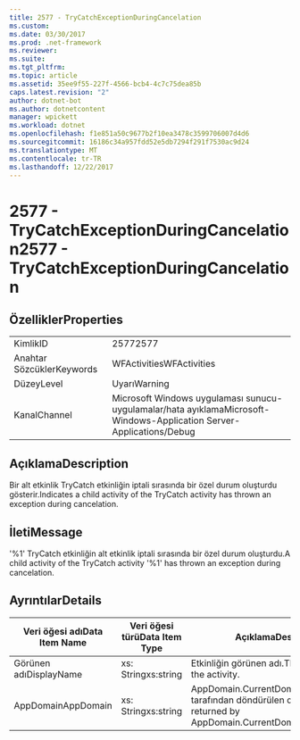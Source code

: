 ```yaml
---
title: 2577 - TryCatchExceptionDuringCancelation
ms.custom: 
ms.date: 03/30/2017
ms.prod: .net-framework
ms.reviewer: 
ms.suite: 
ms.tgt_pltfrm: 
ms.topic: article
ms.assetid: 35ee9f55-227f-4566-bcb4-4c7c75dea85b
caps.latest.revision: "2"
author: dotnet-bot
ms.author: dotnetcontent
manager: wpickett
ms.workload: dotnet
ms.openlocfilehash: f1e851a50c9677b2f10ea3478c3599706007d4d6
ms.sourcegitcommit: 16186c34a957fdd52e5db7294f291f7530ac9d24
ms.translationtype: MT
ms.contentlocale: tr-TR
ms.lasthandoff: 12/22/2017
---
```

# <a name="2577---trycatchexceptionduringcancelation"></a><span data-ttu-id="95dca-102">2577 - TryCatchExceptionDuringCancelation</span><span class="sxs-lookup"><span data-stu-id="95dca-102">2577 - TryCatchExceptionDuringCancelation</span></span>
## <a name="properties"></a><span data-ttu-id="95dca-103">Özellikler</span><span class="sxs-lookup"><span data-stu-id="95dca-103">Properties</span></span>  
  
|||  
|-|-|  
|<span data-ttu-id="95dca-104">Kimlik</span><span class="sxs-lookup"><span data-stu-id="95dca-104">ID</span></span>|<span data-ttu-id="95dca-105">2577</span><span class="sxs-lookup"><span data-stu-id="95dca-105">2577</span></span>|  
|<span data-ttu-id="95dca-106">Anahtar Sözcükler</span><span class="sxs-lookup"><span data-stu-id="95dca-106">Keywords</span></span>|<span data-ttu-id="95dca-107">WFActivities</span><span class="sxs-lookup"><span data-stu-id="95dca-107">WFActivities</span></span>|  
|<span data-ttu-id="95dca-108">Düzey</span><span class="sxs-lookup"><span data-stu-id="95dca-108">Level</span></span>|<span data-ttu-id="95dca-109">Uyarı</span><span class="sxs-lookup"><span data-stu-id="95dca-109">Warning</span></span>|  
|<span data-ttu-id="95dca-110">Kanal</span><span class="sxs-lookup"><span data-stu-id="95dca-110">Channel</span></span>|<span data-ttu-id="95dca-111">Microsoft Windows uygulaması sunucu-uygulamalar/hata ayıklama</span><span class="sxs-lookup"><span data-stu-id="95dca-111">Microsoft-Windows-Application Server-Applications/Debug</span></span>|  
  
## <a name="description"></a><span data-ttu-id="95dca-112">Açıklama</span><span class="sxs-lookup"><span data-stu-id="95dca-112">Description</span></span>  
 <span data-ttu-id="95dca-113">Bir alt etkinlik TryCatch etkinliğin iptali sırasında bir özel durum oluşturdu gösterir.</span><span class="sxs-lookup"><span data-stu-id="95dca-113">Indicates a child activity of the TryCatch activity has thrown an exception during cancelation.</span></span>  
  
## <a name="message"></a><span data-ttu-id="95dca-114">İleti</span><span class="sxs-lookup"><span data-stu-id="95dca-114">Message</span></span>  
 <span data-ttu-id="95dca-115">'%1' TryCatch etkinliğin alt etkinlik iptali sırasında bir özel durum oluşturdu.</span><span class="sxs-lookup"><span data-stu-id="95dca-115">A child activity of the TryCatch activity '%1' has thrown an exception during cancelation.</span></span>  
  
## <a name="details"></a><span data-ttu-id="95dca-116">Ayrıntılar</span><span class="sxs-lookup"><span data-stu-id="95dca-116">Details</span></span>  
  
|<span data-ttu-id="95dca-117">Veri öğesi adı</span><span class="sxs-lookup"><span data-stu-id="95dca-117">Data Item Name</span></span>|<span data-ttu-id="95dca-118">Veri öğesi türü</span><span class="sxs-lookup"><span data-stu-id="95dca-118">Data Item Type</span></span>|<span data-ttu-id="95dca-119">Açıklama</span><span class="sxs-lookup"><span data-stu-id="95dca-119">Description</span></span>|  
|--------------------|--------------------|-----------------|  
|<span data-ttu-id="95dca-120">Görünen adı</span><span class="sxs-lookup"><span data-stu-id="95dca-120">DisplayName</span></span>|<span data-ttu-id="95dca-121">xs: String</span><span class="sxs-lookup"><span data-stu-id="95dca-121">xs:string</span></span>|<span data-ttu-id="95dca-122">Etkinliğin görünen adı.</span><span class="sxs-lookup"><span data-stu-id="95dca-122">The display name of the activity.</span></span>|  
|<span data-ttu-id="95dca-123">AppDomain</span><span class="sxs-lookup"><span data-stu-id="95dca-123">AppDomain</span></span>|<span data-ttu-id="95dca-124">xs: String</span><span class="sxs-lookup"><span data-stu-id="95dca-124">xs:string</span></span>|<span data-ttu-id="95dca-125">AppDomain.CurrentDomain.FriendlyName tarafından döndürülen dize.</span><span class="sxs-lookup"><span data-stu-id="95dca-125">The string returned by AppDomain.CurrentDomain.FriendlyName.</span></span>|
